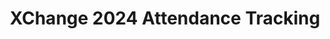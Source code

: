 ---
title: XChange 2024 Attendance Tracking
redirect_to: https://docs.google.com/spreadsheets/d/1zTH9FisgQc2iI6wB5tp30dr3VT52jEmYd2kbl9oJifQ/edit#gid=2016193515		
redirect_from: 
  - /XC24AttendanceTracking
  - /xc24attendancetracking
---